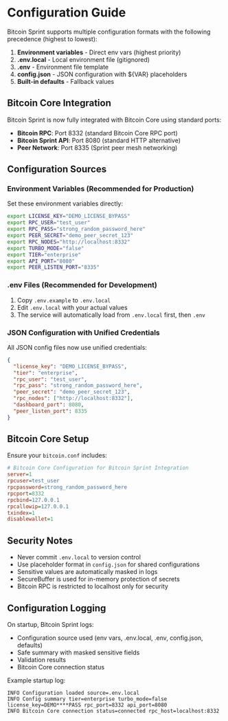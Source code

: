 # Configuration Guide

Bitcoin Sprint supports multiple configuration formats with the following precedence (highest to lowest):

1. **Environment variables** - Direct env vars (highest priority)
2. **.env.local** - Local environment file (gitignored)
3. **.env** - Environment file template
4. **config.json** - JSON configuration with ${VAR} placeholders
5. **Built-in defaults** - Fallback values

## Bitcoin Core Integration

Bitcoin Sprint is now fully integrated with Bitcoin Core using standard ports:
- **Bitcoin RPC**: Port 8332 (standard Bitcoin Core RPC port)
- **Bitcoin Sprint API**: Port 8080 (standard HTTP alternative)
- **Peer Network**: Port 8335 (Sprint peer mesh networking)

## Configuration Sources

### Environment Variables (Recommended for Production)
Set these environment variables directly:
```bash
export LICENSE_KEY="DEMO_LICENSE_BYPASS"
export RPC_USER="test_user" 
export RPC_PASS="strong_random_password_here"
export PEER_SECRET="demo_peer_secret_123"
export RPC_NODES="http://localhost:8332"
export TURBO_MODE="false"
export TIER="enterprise"
export API_PORT="8080"
export PEER_LISTEN_PORT="8335"
```

### .env Files (Recommended for Development)
1. Copy `.env.example` to `.env.local`
2. Edit `.env.local` with your actual values
3. The service will automatically load from `.env.local` first, then `.env`

### JSON Configuration with Unified Credentials
All JSON config files now use unified credentials:
```json
{
  "license_key": "DEMO_LICENSE_BYPASS",
  "tier": "enterprise",
  "rpc_user": "test_user",
  "rpc_pass": "strong_random_password_here",
  "peer_secret": "demo_peer_secret_123",
  "rpc_nodes": ["http://localhost:8332"],
  "dashboard_port": 8080,
  "peer_listen_port": 8335
}
```

## Bitcoin Core Setup

Ensure your `bitcoin.conf` includes:
```ini
# Bitcoin Core Configuration for Bitcoin Sprint Integration
server=1
rpcuser=test_user
rpcpassword=strong_random_password_here
rpcport=8332
rpcbind=127.0.0.1
rpcallowip=127.0.0.1
txindex=1
disablewallet=1
```

## Security Notes

- Never commit `.env.local` to version control
- Use placeholder format in `config.json` for shared configurations  
- Sensitive values are automatically masked in logs
- SecureBuffer is used for in-memory protection of secrets
- Bitcoin RPC is restricted to localhost only for security

## Configuration Logging

On startup, Bitcoin Sprint logs:
- Configuration source used (env vars, .env.local, .env, config.json, defaults)
- Safe summary with masked sensitive fields
- Validation results
- Bitcoin Core connection status

Example startup log:
```
INFO Configuration loaded source=.env.local
INFO Config summary tier=enterprise turbo_mode=false license_key=DEMO****PASS rpc_port=8332 api_port=8080
INFO Bitcoin Core connection status=connected rpc_host=localhost:8332
```
